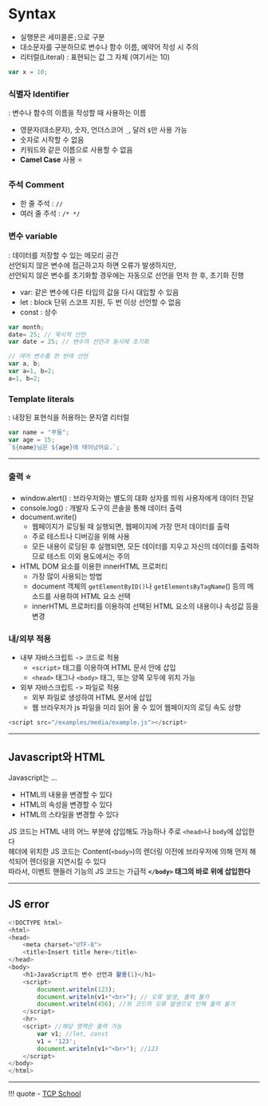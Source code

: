# Syntax

- 실행문은 세미콜론`;`으로 구분
- 대소문자를 구분하므로 변수나 함수 이름, 예약어 작성 시 주의
- 리터럴(Literal) : 표현되는 값 그 자체 (여기서는 10)
``` javascript
var x = 10;
```

### 식별자 Identifier
: 변수나 함수의 이름을 작성할 때 사용하는 이름

- 영문자(대소문자), 숫자, 언더스코어 `_`, 달러 `$`만 사용 가능
- 숫자로 시작할 수 없음
- 키워드와 같은 이름으로 사용할 수 없음
- **Camel Case** 사용 :star:

### 주석 Comment
- 한 줄 주석 : `//`
- 여러 줄 주석 : `/* */`

### 변수 variable
: 데이터를 저장할 수 있는 메모리 공간
<br> 선언되지 않은 변수에 접근하고자 하면 오류가 발생하지만,
<br> 선언되지 않은 변수를 초기화할 경우에는 자동으로 선언을 먼저 한 후, 초기화 진행

- var: 같은 변수에 다른 타입의 값을 다시 대입할 수 있음
- let : block 단위 스코프 지원, 두 번 이상 선언할 수 없음
- const : 상수
``` javascript
var month; 
date= 25; // 묵시적 선언
var date = 25; // 변수의 선언과 동시에 초기화

// 여러 변수를 한 번에 선언
var a, b;
var a=1, b=2;
a=1, b=2;
```

### Template literals
: 내장된 표현식을 허용하는 문자열 리터럴
``` javascript
var name = "푸들";
var age = 15;
`${name}님은 ${age}에 태어났어요.`;
```

---
### 출력 :star:
- window.alert() : 브라우저와는 별도의 대화 상자를 띄워 사용자에게 데이터 전달
- console.log() : 개발자 도구의 콘솔을 통해 데이터 출력
- document.write() 
    - 웹페이지가 로딩될 때 실행되면, 웹페이지에 가장 먼저 데이터를 출력 
    - 주로 테스트나 디버깅을 위해 사용
    - 모든 내용이 로딩된 후 실행되면, 모든 데이터를 지우고 자신의 데이터를 출력하므로 테스트 이외 용도에서는 주의
- HTML DOM 요소를 이용한 innerHTML 프로퍼티 
    - 가장 많이 사용되는 방법
    - document 객체의 `getElementByID()`나 `getElementsByTagName`() 등의 메소드를 사용하여 HTML 요소 선택
    - innerHTML 프로퍼티를 이용하여 선택된 HTML 요소의 내용이나 속성값 등을 변경

### 내/외부 적용
- 내부 자바스크립트 -> 코드로 적용 
    - `<script>` 태그를 이용하여 HTML 문서 안에 삽입
    - `<head>` 태그나 `<body>` 태그, 또는 양쪽 모두에 위치 가능
- 외부 자바스크립트 -> 파일로 적용
    - 외부 파일로 생성하여 HTML 문서에 삽입
    - 웹 브라우저가 js 파일을 미리 읽어 올 수 있어 웹페이지의 로딩 속도 상향
``` javascript
<script src="/examples/media/example.js"></script>
```
---
## Javascript와 HTML
Javascript는 ...

- HTML의 내용을 변경할 수 있다
- HTML의 속성을 변경할 수 있다
- HTML의 스타일을 변경할 수 있다

JS 코드는 HTML 내의 어느 부분에 삽입해도 가능하나 주로 `<head>`나 `body`에 삽입한다
<br>헤더에 위치한 JS 코드는 Content(`<body>`)의 렌더링 이전에 브라우저에 의해 먼저 해석되어 렌더링을 지연시킬 수 있다
<br>따라서, 이벤트 핸들러 기능의 JS 코드는 가급적 **`</body>` 태그의 바로 위에 삽입한다**

---
## JS error
```javascript
<!DOCTYPE html>
<html>
<head>
	<meta charset="UTF-8">
	<title>Insert title here</title>
</head>
<body>
	<h1>JavaScript의 변수 선언과 활용(1)</h1>
	<script>
		document.writeln(123);
		document.writeln(v1+"<br>"); // 오류 발생, 출력 불가
		document.writeln(456); //위 코드의 오류 발생으로 인해 출력 불가
	</script>
	<hr>
	<script> //해당 영역은 출력 가능
		var v1; //let, const
		v1 = '123';
		document.writeln(v1+"<br>"); //123
	</script>
</body>
</html>
```

---
!!! quote
    - [TCP School](https://www.tcpschool.com/javascript/intro)